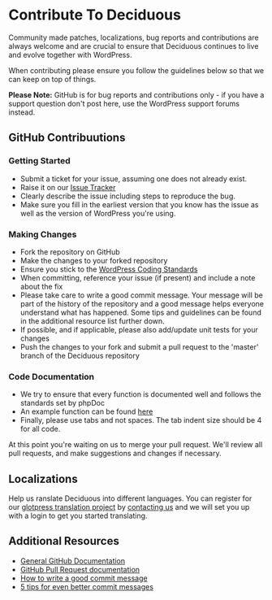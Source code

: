 # Contribute To Deciduous

Community made patches, localizations, bug reports and contributions are always welcome and are crucial to ensure that Deciduous continues to live and evolve together with WordPress.

When contributing please ensure you follow the guidelines below so that we can keep on top of things.

__Please Note:__ GitHub is for bug reports and contributions only - if you have a support question don't post here, use the WordPress support forums instead.

## GitHub Contribuutions
### Getting Started

* Submit a ticket for your issue, assuming one does not already exist.
* Raise it on our [Issue Tracker](https://github.com/emhr/Deciduous/issues)
* Clearly describe the issue including steps to reproduce the bug.
* Make sure you fill in the earliest version that you know has the issue as well as the version of WordPress you're using.

### Making Changes

* Fork the repository on GitHub
* Make the changes to your forked repository
* Ensure you stick to the [WordPress Coding Standards](http://codex.wordpress.org/WordPress_Coding_Standards)
* When committing, reference your issue (if present) and include a note about the fix
* Please take care to write a good commit message. Your message will be part of the history of the repository and a good message helps everyone understand what has happened. Some tips and guidelines can be found in the additional resource list further down.
* If possible, and if applicable, please also add/update unit tests for your changes
* Push the changes to your fork and submit a pull request to the 'master' branch of the Deciduous repository

### Code Documentation

* We try to ensure that every function is documented well and follows the standards set by phpDoc
* An example function can be found [here](https://gist.github.com/sunnyratilal/5308969)
* Finally, please use tabs and not spaces. The tab indent size should be 4 for all code.

At this point you're waiting on us to merge your pull request. We'll review all pull requests, and make suggestions and changes if necessary.

## Localizations

Help us ranslate Deciduous into different languages. You can register for our [glotpress translation project](http://translate.d.eciduo.us/glotpress/projects/deciduous) by [contacting us](http://d.eciduo.us/contact) and we will set you up with a login to get you started translating.

## Additional Resources

* [General GitHub Documentation](http://help.github.com/)
* [GitHub Pull Request documentation](http://help.github.com/send-pull-requests/)
* [How to write a good commit message](https://github.com/erlang/otp/wiki/Writing-good-commit-messages)
* [5 tips for even better commit messages](http://robots.thoughtbot.com/5-useful-tips-for-a-better-commit-message)